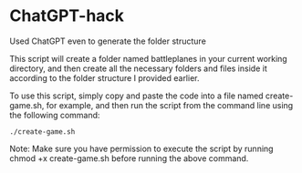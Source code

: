 # ChatGPT-hack

Used ChatGPT even to generate the folder structure 

This script will create a folder named battleplanes in your current working directory, and then create all the necessary folders and files inside it according to the folder structure I provided earlier.

To use this script, simply copy and paste the code into a file named create-game.sh, for example, and then run the script from the command line using the following command:

```./create-game.sh```

Note: Make sure you have permission to execute the script by running chmod +x create-game.sh before running the above command.